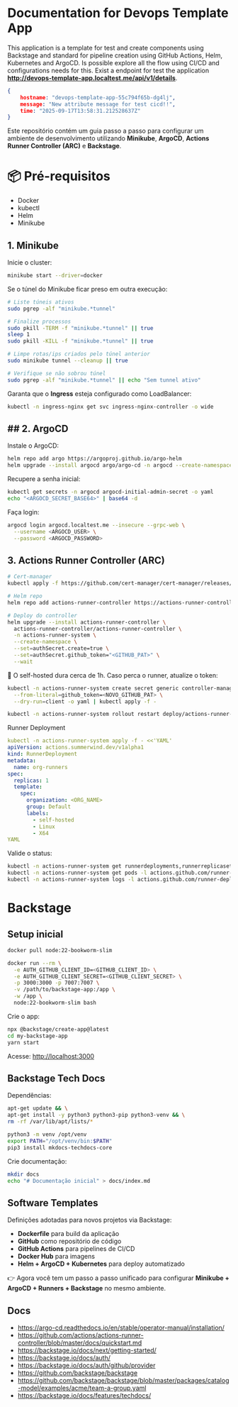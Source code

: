 # Documentation for Devops Template App

This application is a template for test and create components using Backstage and standard for pipeline creation using GitHub Actions, Helm, Kubernetes and ArgoCD.
Is possible explore all the flow using CI/CD and configurations needs for this.
Exist a endpoint for test the application **http://devops-template-app.localtest.me/api/v1/details**.

```json
{
	hostname: "devops-template-app-55c794f65b-dg4lj",
	message: "New attribute message for test cicd!!",
	time: "2025-09-17T13:58:31.212528637Z"
}
```

Este repositório contém um guia passo a passo para configurar um ambiente de desenvolvimento utilizando **Minikube**, **ArgoCD**, **Actions Runner Controller (ARC)** e **Backstage**.

# 📦 Pré-requisitos

-   Docker
-   kubectl
-   Helm
-   Minikube

## 1. Minikube

Inicie o cluster:
```bash
minikube start --driver=docker
```
Se o túnel do Minikube ficar preso em outra execução:

```bash
# Liste túneis ativos
sudo pgrep -alf "minikube.*tunnel"

# Finalize processos
sudo pkill -TERM -f "minikube.*tunnel" || true
sleep 1
sudo pkill -KILL -f "minikube.*tunnel" || true

# Limpe rotas/ips criados pelo túnel anterior
sudo minikube tunnel --cleanup || true

# Verifique se não sobrou túnel
sudo pgrep -alf "minikube.*tunnel" || echo "Sem tunnel ativo"
```
Garanta que o **Ingress** esteja configurado como LoadBalancer:
```bash
kubectl -n ingress-nginx get svc ingress-nginx-controller -o wide
```

## ## 2. ArgoCD

Instale o ArgoCD:
```bash
helm repo add argo https://argoproj.github.io/argo-helm
helm upgrade --install argocd argo/argo-cd -n argocd --create-namespace -f values-argo.yaml --wait
```

Recupere a senha inicial:
```bash
kubectl get secrets -n argocd argocd-initial-admin-secret -o yaml
echo "<ARGOCD_SECRET_BASE64>" | base64 -d
```
Faça login:
```bash
argocd login argocd.localtest.me --insecure --grpc-web \
  --username <ARGOCD_USER> \
  --password <ARGOCD_PASSWORD>
```
## 3. Actions Runner Controller (ARC)

```bash
# Cert-manager
kubectl apply -f https://github.com/cert-manager/cert-manager/releases/download/v1.18.2/cert-manager.yaml

# Helm repo
helm repo add actions-runner-controller https://actions-runner-controller.github.io/actions-runner-controller

# Deploy do controller
helm upgrade --install actions-runner-controller \
  actions-runner-controller/actions-runner-controller \
  -n actions-runner-system \
  --create-namespace \
  --set=authSecret.create=true \
  --set=authSecret.github_token="<GITHUB_PAT>" \
  --wait
```
🔄 O self-hosted dura cerca de 1h. Caso perca o runner, atualize o token:
```bash
kubectl -n actions-runner-system create secret generic controller-manager \
  --from-literal=github_token=<NOVO_GITHUB_PAT> \
  --dry-run=client -o yaml | kubectl apply -f -

kubectl -n actions-runner-system rollout restart deploy/actions-runner-controller
```
Runner Deployment
```yaml
kubectl -n actions-runner-system apply -f - <<'YAML'
apiVersion: actions.summerwind.dev/v1alpha1
kind: RunnerDeployment
metadata:
  name: org-runners
spec:
  replicas: 1
  template:
    spec:
      organization: <ORG_NAME>
      group: Default
      labels:
        - self-hosted
        - Linux
        - X64
YAML
```

Valide o status:
```bash
kubectl -n actions-runner-system get runnerdeployments,runnerreplicasets,runners
kubectl -n actions-runner-system get pods -l actions.github.com/runner-deployment=org-runners
kubectl -n actions-runner-system logs -l actions.github.com/runner-deployment=org-runners -c runner --tail=200 -f
```

# Backstage

## Setup inicial

```bash
docker pull node:22-bookworm-slim

docker run --rm \
  -e AUTH_GITHUB_CLIENT_ID=<GITHUB_CLIENT_ID> \
  -e AUTH_GITHUB_CLIENT_SECRET=<GITHUB_CLIENT_SECRET> \
  -p 3000:3000 -p 7007:7007 \
  -v /path/to/backstage-app:/app \
  -w /app \
  node:22-bookworm-slim bash
```
Crie o app:
```bash
npx @backstage/create-app@latest
cd my-backstage-app
yarn start
```
Acesse: [http://localhost:3000](http://localhost:3000)

## Backstage Tech Docs

Dependências:

```bash
apt-get update && \
apt-get install -y python3 python3-pip python3-venv && \
rm -rf /var/lib/apt/lists/*

python3 -m venv /opt/venv
export PATH="/opt/venv/bin:$PATH"
pip3 install mkdocs-techdocs-core
```
Crie documentação:

```bash
mkdir docs
echo "# Documentação inicial" > docs/index.md
```

## Software Templates


Definições adotadas para novos projetos via Backstage:
-   **Dockerfile** para build da aplicação
-   **GitHub** como repositório de código
-   **GitHub Actions** para pipelines de CI/CD
-   **Docker Hub** para imagens
-   **Helm + ArgoCD + Kubernetes** para deploy automatizado


👉 Agora você tem um passo a passo unificado para configurar **Minikube + ArgoCD + Runners + Backstage** no mesmo ambiente.

## Docs
- https://argo-cd.readthedocs.io/en/stable/operator-manual/installation/
- https://github.com/actions/actions-runner-controller/blob/master/docs/quickstart.md
- https://backstage.io/docs/next/getting-started/
- https://backstage.io/docs/auth/
- https://backstage.io/docs/auth/github/provider
- https://github.com/backstage/backstage
- https://github.com/backstage/backstage/blob/master/packages/catalog-model/examples/acme/team-a-group.yaml
- https://backstage.io/docs/features/techdocs/